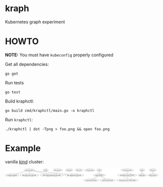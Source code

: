 # kraph

Kubernetes graph experiment

# HOWTO

**NOTE:** You must have `kubeconfig` properly configured

Get all dependencies:
```shell
go get
```

Run tests
```shell
go test
```

Build kraphctl:
```shell
go build cmd/kraphctl/main.go -o kraphctl
```

Run `kraphctl`:
```shell
./kraphctl | dot -Tpng > foo.png && open foo.png
```

# Example

vanilla [kind](https://kind.sigs.k8s.io/) cluster:

![Kind cluster](examples/kind.png)
